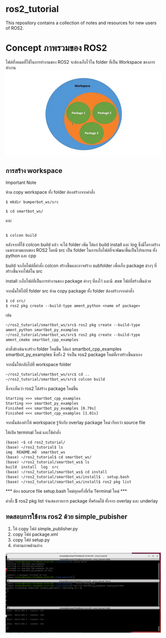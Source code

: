 # ros2_tutorial
This repository contains a collection of notes and resources for new users of ROS2.
# Concept ภาพรวมของ ROS2
ไฟล์ทั้งหมดที่ใช้ในการทำงานของ ROS2 จะต้องเก็บไว้ใน folder ที่เป็น Workspace ของการทำงาน
<img title="a title" alt="Alt text" src="img/ros2_ws.png">

## การสร้าง workspace
Important Note

ห้าม copy workspace ทั้ง folder  ต้องสร้างจากคำสั่ง 
```console
$ mkdir bumperbot_ws/src
``` 
```console
$ cd smartbot_ws/ 
```
และ 
```console

$ colcon build   
```

หลังจากที่ใช้ colcon build แล้ว จะได้ folder เพิ่ม ได้แก่ build install และ log ซึ่งมีโครงสร้างเฉพาะตามแบบของ ROS2 โดยมี src เป็น folder ในการเก็บไฟล์ที่จะพัฒนาขึ้นเป็นโปรแกรม ทั้ง python และ cpp

build จะเก็บไฟล์ที่คำสั่ง colcon สร้างขึ้นและอาจสร้าง subfolder เพื่อเก็บ package ต่างๆ ที่สร้างขึ้นจากไฟล์ใน src 

install ะเก็บไฟล์ที่เป็นการทำงานของ package ต่างๆ ที่ลงไว้ และมี .exe ไฟล์ที่สร้างขึ้นด้วย

จากนั้นให้ไปที่ folder src
ห้าม copy package ทั้ง folder ต้องสร้างจากคำสั่ง 
```console
$ cd src/
$ ros2 pkg create --build-type ament_python­ <name of package>
```
เช่น
```console
~/ros2_tutorial/smartbot_ws/src$ ros2 pkg create --build-type ament_python smartbot_py_examples
~/ros2_tutorial/smartbot_ws/src$ ros2 pkg create --build-type ament_cmake smartbot_cpp_examples
```
คำสั่งข้างต้นจะสร้าง folder ใหม่ขึ้น ได้แก่ smartbot_cpp_examples  smartbot_py_examples ซึ่งทั้ง 2 จำเป็น ros2 package ใหม่ที่เราสร้างขึ้นมาเอง

จากนั้นให้กลับไปที่ workspace folder
```console
~/ros2_tutorial/smartbot_ws/src$ cd ..
~/ros2_tutorial/smartbot_ws/src$ colcon build
```

ซึ่งจะเห็นว่า ros2 ได้สร้าง package ใหม่ขึ้น
```console
Starting >>> smartbot_cpp_examples
Starting >>> smartbot_py_examples
Finished <<< smartbot_py_examples [0.79s]                                                           
Finished <<< smartbot_cpp_examples [1.01s]  
```

จากนั้นต้องทำให้ workspace รู้จักกับ overlay package ใหม่ เรียกว่า  source file 


ให้เปิด terminal ใหม่ และใช้คำสั่ง
```console
(base) ~$ cd ros2_tutorial/
(base) ~/ros2_tutorial$ ls
img  README.md  smartbot_ws
(base) ~/ros2_tutorial$ cd smartbot_ws/
(base) ~/ros2_tutorial/smartbot_ws$ ls
build  install  log  src
(base) ~/ros2_tutorial/smartbot_ws$ cd install
(base) ~/ros2_tutorial/smartbot_ws/install$ . setup.bash
(base) ~/ros2_tutorial/smartbot_ws/install$ ros2 pkg list
```

*** ต้อง source file setup.bash ใหม่ทุกครั้งที่เริ่ม Terminal ใหม่ ***

คำสั่ง $ ros2 pkg list จำแสดงรายการ package ที่พร้อมใช้ ทั้งจาก overlay และ underlay

## ทดสอบการใช้งาน ros2 ด้วย simple_pubisher
1. ให้ copy ไฟล์ simple_publisher.py  
1. copy ไฟล์ package.xml
1. copy ไฟล์ setup.py
1. ทำตามภาพด้านล่าง

<img title="a title" alt="Alt text" src="img/simple_publisher.png">


